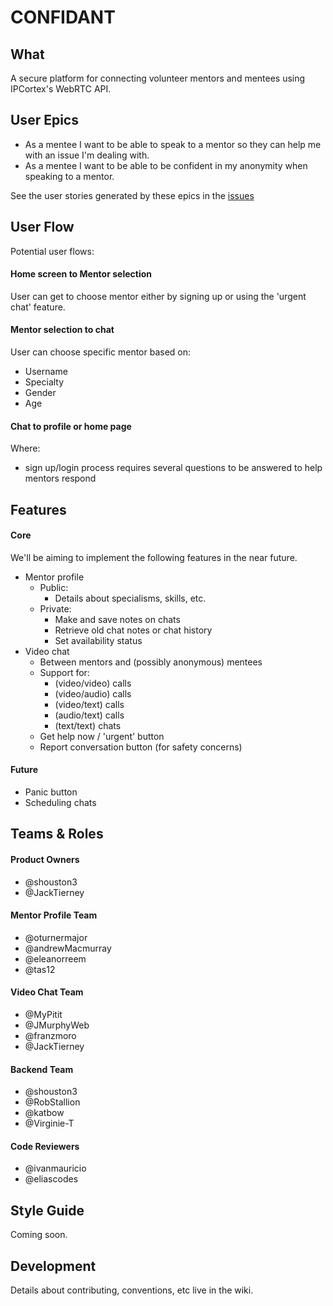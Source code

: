 # CONFIDANT

## What
A secure platform for connecting volunteer mentors and mentees using IPCortex's WebRTC API.

## User Epics
* As a mentee I want to be able to speak to a mentor so they can help me with an issue I'm dealing with.
* As a mentee I want to be able to be confident in my anonymity when speaking to a mentor.

See the user stories generated by these epics in the [issues](#)

## User Flow
Potential user flows:

#### Home screen to Mentor selection
User can get to choose mentor either by signing up or using the 'urgent chat' feature.

#### Mentor selection to chat
User can choose specific mentor based on:
* Username
* Specialty
* Gender
* Age

#### Chat to profile or home page
Where:
* sign up/login process requires several questions to be answered to help mentors respond

## Features

#### Core
We'll be aiming to implement the following features in the near future.

* Mentor profile
  * Public:
    * Details about specialisms, skills, etc.
  * Private:
    * Make and save notes on chats
    * Retrieve old chat notes or chat history
    * Set availability status
* Video chat
  * Between mentors and (possibly anonymous) mentees
  * Support for:
    * (video/video) calls
    * (video/audio) calls
    * (video/text) calls
    * (audio/text) calls
    * (text/text) chats
  * Get help now / 'urgent' button
  * Report conversation button (for safety concerns)

#### Future
* Panic button
* Scheduling chats

## Teams & Roles

#### Product Owners
* @shouston3
* @JackTierney

#### Mentor Profile Team
* @oturnermajor
* @andrewMacmurray
* @eleanorreem
* @tas12

#### Video Chat Team
* @MyPitit
* @JMurphyWeb
* @franzmoro
* @JackTierney

#### Backend Team
* @shouston3
* @RobStallion
* @katbow
* @Virginie-T

#### Code Reviewers
* @ivanmauricio
* @eliascodes

## Style Guide
Coming soon.

## Development
Details about contributing, conventions, etc live in the wiki.
